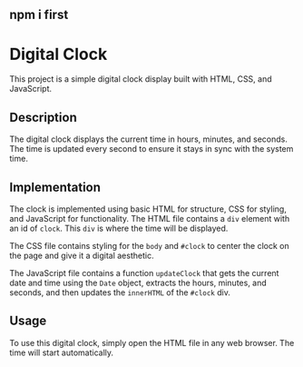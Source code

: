 
## npm i first

# Digital Clock

This project is a simple digital clock display built with HTML, CSS, and JavaScript. 

## Description

The digital clock displays the current time in hours, minutes, and seconds. The time is updated every second to ensure it stays in sync with the system time.

## Implementation

The clock is implemented using basic HTML for structure, CSS for styling, and JavaScript for functionality. The HTML file contains a `div` element with an id of `clock`. This `div` is where the time will be displayed.

The CSS file contains styling for the `body` and `#clock` to center the clock on the page and give it a digital aesthetic.

The JavaScript file contains a function `updateClock` that gets the current date and time using the `Date` object, extracts the hours, minutes, and seconds, and then updates the `innerHTML` of the `#clock` div.

## Usage

To use this digital clock, simply open the HTML file in any web browser. The time will start automatically.
